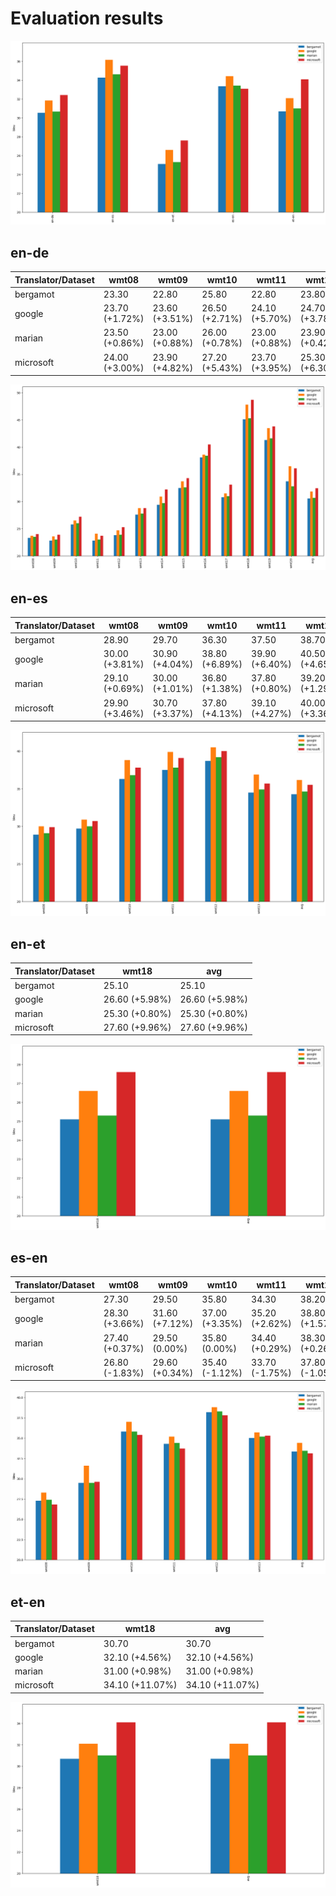 # Evaluation results

![All results](results/img/all.png)

## en-de

| Translator/Dataset | wmt08 | wmt09 | wmt10 | wmt11 | wmt12 | wmt13 | wmt14 | wmt15 | wmt16 | wmt17 | wmt18 | wmt19 | wmt20 | avg |
| --- | --- | --- | --- | --- | --- | --- | --- | --- | --- | --- | --- | --- | --- | --- |
| bergamot | 23.30 | 22.80 | 25.80 | 22.80 | 23.80 | 27.60 | 29.40 | 32.50 | 38.10 | 30.80 | 45.10 | 41.30 | 33.70 | 30.54 |
| google | 23.70 (+1.72%) | 23.60 (+3.51%) | 26.50 (+2.71%) | 24.10 (+5.70%) | 24.70 (+3.78%) | 28.80 (+4.35%) | 30.90 (+5.10%) | 33.70 (+3.69%) | 38.60 (+1.31%) | 31.50 (+2.27%) | 47.80 (+5.99%) | 43.50 (+5.33%) | 36.50 (+8.31%) | 31.84 (+4.26%) |
| marian | 23.50 (+0.86%) | 23.00 (+0.88%) | 26.00 (+0.78%) | 23.00 (+0.88%) | 23.90 (+0.42%) | 27.80 (+0.72%) | 29.70 (+1.02%) | 32.60 (+0.31%) | 38.40 (+0.79%) | 31.00 (+0.65%) | 45.30 (+0.44%) | 41.60 (+0.73%) | 32.80 (-2.67%) | 30.66 (+0.40%) |
| microsoft | 24.00 (+3.00%) | 23.90 (+4.82%) | 27.20 (+5.43%) | 23.70 (+3.95%) | 25.30 (+6.30%) | 28.80 (+4.35%) | 32.20 (+9.52%) | 34.30 (+5.54%) | 40.50 (+6.30%) | 33.10 (+7.47%) | 48.70 (+7.98%) | 43.80 (+6.05%) | 36.10 (+7.12%) | 32.43 (+6.20%) |

![Results](results/img/en-de.png)

## en-es

| Translator/Dataset | wmt08 | wmt09 | wmt10 | wmt11 | wmt12 | wmt13 | avg |
| --- | --- | --- | --- | --- | --- | --- | --- |
| bergamot | 28.90 | 29.70 | 36.30 | 37.50 | 38.70 | 34.50 | 34.27 |
| google | 30.00 (+3.81%) | 30.90 (+4.04%) | 38.80 (+6.89%) | 39.90 (+6.40%) | 40.50 (+4.65%) | 36.90 (+6.96%) | 36.17 (+5.54%) |
| marian | 29.10 (+0.69%) | 30.00 (+1.01%) | 36.80 (+1.38%) | 37.80 (+0.80%) | 39.20 (+1.29%) | 34.90 (+1.16%) | 34.63 (+1.07%) |
| microsoft | 29.90 (+3.46%) | 30.70 (+3.37%) | 37.80 (+4.13%) | 39.10 (+4.27%) | 40.00 (+3.36%) | 35.70 (+3.48%) | 35.53 (+3.70%) |

![Results](results/img/en-es.png)

## en-et

| Translator/Dataset | wmt18 | avg |
| --- | --- | --- |
| bergamot | 25.10 | 25.10 |
| google | 26.60 (+5.98%) | 26.60 (+5.98%) |
| marian | 25.30 (+0.80%) | 25.30 (+0.80%) |
| microsoft | 27.60 (+9.96%) | 27.60 (+9.96%) |

![Results](results/img/en-et.png)

## es-en

| Translator/Dataset | wmt08 | wmt09 | wmt10 | wmt11 | wmt12 | wmt13 | avg |
| --- | --- | --- | --- | --- | --- | --- | --- |
| bergamot | 27.30 | 29.50 | 35.80 | 34.30 | 38.20 | 35.00 | 33.35 |
| google | 28.30 (+3.66%) | 31.60 (+7.12%) | 37.00 (+3.35%) | 35.20 (+2.62%) | 38.80 (+1.57%) | 35.70 (+2.00%) | 34.43 (+3.25%) |
| marian | 27.40 (+0.37%) | 29.50 (0.00%) | 35.80 (0.00%) | 34.40 (+0.29%) | 38.30 (+0.26%) | 35.20 (+0.57%) | 33.43 (+0.25%) |
| microsoft | 26.80 (-1.83%) | 29.60 (+0.34%) | 35.40 (-1.12%) | 33.70 (-1.75%) | 37.80 (-1.05%) | 35.30 (+0.86%) | 33.10 (-0.75%) |

![Results](results/img/es-en.png)

## et-en

| Translator/Dataset | wmt18 | avg |
| --- | --- | --- |
| bergamot | 30.70 | 30.70 |
| google | 32.10 (+4.56%) | 32.10 (+4.56%) |
| marian | 31.00 (+0.98%) | 31.00 (+0.98%) |
| microsoft | 34.10 (+11.07%) | 34.10 (+11.07%) |

![Results](results/img/et-en.png)